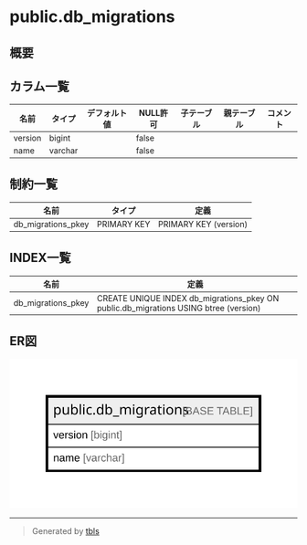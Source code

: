 # public.db_migrations

## 概要

## カラム一覧

| 名前      | タイプ     | デフォルト値       | NULL許可   | 子テーブル      | 親テーブル      | コメント     |
| ------- | ------- | ------------ | -------- | ---------- | ---------- | -------- |
| version | bigint  |              | false    |            |            |          |
| name    | varchar |              | false    |            |            |          |

## 制約一覧

| 名前                 | タイプ         | 定義                    |
| ------------------ | ----------- | --------------------- |
| db_migrations_pkey | PRIMARY KEY | PRIMARY KEY (version) |

## INDEX一覧

| 名前                 | 定義                                                                                   |
| ------------------ | ------------------------------------------------------------------------------------ |
| db_migrations_pkey | CREATE UNIQUE INDEX db_migrations_pkey ON public.db_migrations USING btree (version) |

## ER図

![er](public.db_migrations.svg)

---

> Generated by [tbls](https://github.com/k1LoW/tbls)

